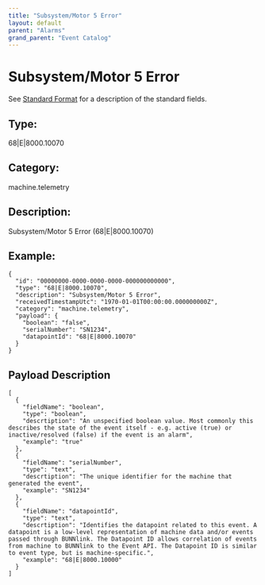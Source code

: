 ```yaml
---
title: "Subsystem/Motor 5 Error"
layout: default
parent: "Alarms"
grand_parent: "Event Catalog"
---
```


# Subsystem/Motor 5 Error

See [Standard Format](/event-subscriptions/event-format) for a description of the standard fields.

## Type:

68\|E\|8000.10070

## Category:

machine.telemetry

## Description: 

Subsystem/Motor 5 Error (68\|E\|8000.10070)

## Example:

```
{
  "id": "00000000-0000-0000-0000-000000000000",
  "type": "68|E|8000.10070",
  "description": "Subsystem/Motor 5 Error",
  "receivedTimestampUtc": "1970-01-01T00:00:00.000000000Z",
  "category": "machine.telemetry",
  "payload": {
    "boolean": "false",
    "serialNumber": "SN1234",
    "datapointId": "68|E|8000.10070"
  }
}
```

## Payload Description

```
[
  {
    "fieldName": "boolean",
    "type": "boolean",
    "descrtiption": "An unspecified boolean value. Most commonly this describes the state of the event itself - e.g. active (true) or inactive/resolved (false) if the event is an alarm",
    "example": "true"
  },
  {
    "fieldName": "serialNumber",
    "type": "text",
    "descrtiption": "The unique identifier for the machine that generated the event",
    "example": "SN1234"
  },
  {
    "fieldName": "datapointId",
    "type": "text",
    "descrtiption": "Identifies the datapoint related to this event. A datapoint is a low-level representation of machine data and/or events passed through BUNNlink. The Datapoint ID allows correlation of events from machine to BUNNlink to the Event API. The Datapoint ID is similar to event type, but is machine-specific.",
    "example": "68|E|8000.10000"
  }
]
```

